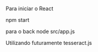 Para iniciar o React 

npm start

para o back 
node src/app.js

Utilizando futuramente tesseract.js
